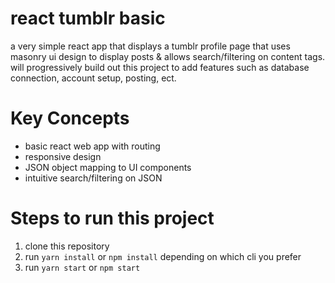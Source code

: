 # react tumblr basic

a very simple react app that displays a tumblr profile page that uses masonry ui design to display posts & allows search/filtering on content tags.
will progressively build out this project to add features such as database connection, account setup, posting, ect. 

# Key Concepts

* basic react web app with routing
* responsive design
* JSON object mapping to UI components
* intuitive search/filtering on JSON

# Steps to run this project
1) clone this repository 
2) run `yarn install` or `npm install` depending on which cli you prefer
3) run `yarn start` or `npm start`
